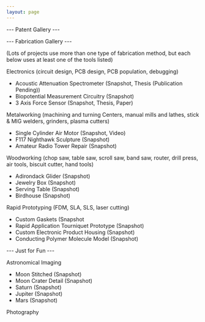 ```yaml
---
layout: page
---
```


--- Patent Gallery ---

--- Fabrication Gallery ---

(Lots of projects use more than one type of fabrication method, but each below uses at least one of the tools listed)

Electronics (circuit design, PCB design, PCB population, debugging)
- Acoustic Attenuation Spectrometer (Snapshot, Thesis (Publication Pending))
- Biopotential Measurement Circuitry (Snapshot)
- 3 Axis Force Sensor (Snapshot, Thesis, Paper)
  
Metalworking (machining and turning Centers, manual mills and lathes, stick & MIG welders, grinders, plasma cutters)
- Single Cylinder Air Motor (Snapshot, Video)
- F117 Nighthawk Sculpture (Snapshot)
- Amateur Radio Tower Repair (Snapshot)
  
Woodworking (chop saw, table saw, scroll saw, band saw, router, drill press, air tools, biscuit cutter, hand tools)
- Adirondack Glider (Snapshot)
- Jewelry Box (Snapshot)
- Serving Table (Snapshot)
- Birdhouse (Snapshot)
  
Rapid Prototyping (FDM, SLA, SLS, laser cutting)
- Custom Gaskets (Snapshot
- Rapid Application Tourniquet Prototype (Snapshot)
- Custom Electronic Product Housing (Snapshot)
- Conducting Polymer Molecule Model (Snapshot)
  
--- Just for Fun ---

Astronomical Imaging
- Moon Stitched (Snapshot)
- Moon Crater Detail (Snapshot)
- Saturn (Snapshot)
- Jupiter (Snapshot)
- Mars (Snapshot)

Photography
